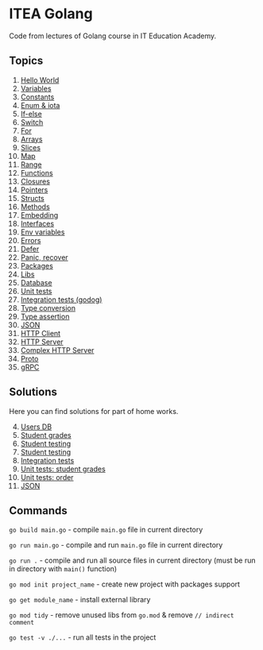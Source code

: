 # ITEA Golang

Code from lectures of Golang course in IT Education Academy.

## Topics

1. [Hello World](hello_world.go)
2. [Variables](variables.go)
3. [Constants](constants.go)
4. [Enum & iota](enum_iota.go)
5. [If-else](if_else.go)
6. [Switch](switch.go)
7. [For](for.go)
8. [Arrays](arrays.go)
9. [Slices](slices.go)
10. [Map](map.go)
11. [Range](range.go)
12. [Functions](functions.go)
13. [Closures](closures.go)
14. [Pointers](pointers.go)
15. [Structs](structs.go)
16. [Methods](methods.go)
17. [Embedding](embedding.go)
18. [Interfaces](interfaces.go)
19. [Env variables](env_variables.go)
20. [Errors](errors.go)
21. [Defer](defer.go)
22. [Panic, recover](panic_recover.go)
23. [Packages](packages)
24. [Libs](libs)
25. [Database](database)
26. [Unit tests](unit_tests)
27. [Integration tests (godog)](integration_tests)
28. [Type conversion](type_conversion.go)
29. [Type assertion](type_assertion.go)
30. [JSON](json)
31. [HTTP Client](http_client)
32. [HTTP Server](server.go)
33. [Complex HTTP Server](http_server)
34. [Proto](proto)
35. [gRPC](grpc)

## Solutions

Here you can find solutions for part of home works.

4. [Users DB](solutions/4_users_db/main.go)
5. [Student grades](solutions/5_grades/main.go)
5. [Student testing](solutions/5_student_testing/main.go)
7. [Student testing](solutions/7_student_testing)
8. [Integration tests](solutions/8_integration_tests)
8. [Unit tests: student grades](solutions/8_grades_unit_tests)
8. [Unit tests: order](solutions/8_order_unit_tests)
9. [JSON](solutions/9_json)

## Commands

`go build main.go` - compile `main.go` file in current directory

`go run main.go` - compile and run `main.go` file in current directory

`go run .` - compile and run all source files in current directory (must be run in directory with `main()` function)

`go mod init project_name` - create new project with packages support

`go get module_name` - install external library

`go mod tidy` - remove unused libs from `go.mod` & remove `// indirect comment`

`go test -v ./...` - run all tests in the project
